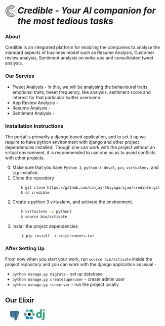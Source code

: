 # <img align="left" alt="LOGO" width="40px" src="https://github.com/sanjay-thiyagarajan/credible/blob/master/images/logo-removebg-preview.png" /><em>Credible</em> - <em>Your AI companion for the most tedious tasks</em>

### About
<p> Credible is an integrated platform for enabling the companies to analyse the standard aspects of business model such as Resume Analysis, Customer review analysis, Sentiment analysis on write-ups and consolidated tweet analysis.</p>

### Our Servies
<ul>
  <li>Tweet Analysis - In this, we will be analysing the behavioural traits, emotional traits, tweet frequency, like analysis, sentiment score and interest for that particular twitter username. </li>
  <li>App Review Analysis - </li>
  <li>Resume Analysis - </li>
  <li>Sentiment Analysis -</li>
 </ul>
 
### Installation Instructions
The portal is primarily a django based application, and to set it up we require to have 
python environment with django and other project dependencies installed. Though one can
work with the project without an virtual environment,  it is recommended to use one so 
as to avoid conflicts with other projects.

0. Make sure that you have `Python 3`, `python-3-devel`, `gcc`, `virtualenv`, and `pip` installed.     
1. Clone the repository

 ```
        $ git clone https://github.com/sanjay-thiyagarajan/credible.git
        $ cd credible
 ```
2. Create a python 3 virtualenv, and activate the environment.
 ```bash
        $ virtualenv -p python3
        $ source bin/activate
 ```   
3. Install the project dependencies
    ```
        $ pip install -r requirements.txt
    ```
### After Setting Up
From now when you start your work, run ``source bin/activate`` inside the project repository and you can work with the django application as usual - 

* `python manage.py migrate` - set up database
* `python manage.py createsuperuser` - create admin user
* `python manage.py runserver`  - run the project locally
 
        


## Our Elixir
<img align="left" alt="PostGreSQL" width="60px" src="https://github.com/sanjay-thiyagarajan/credible/blob/master/images/postgresql-sentimen.png" />
<img align="left" alt="Expert-Ai" width="36px" src="https://github.com/sanjay-thiyagarajan/credible/blob/master/images/expert.ai-sentiment.png" />
<img align="left" alt="Django" width="36px" src="https://github.com/sanjay-thiyagarajan/credible/blob/master/images/dj_sentiment.png" />





